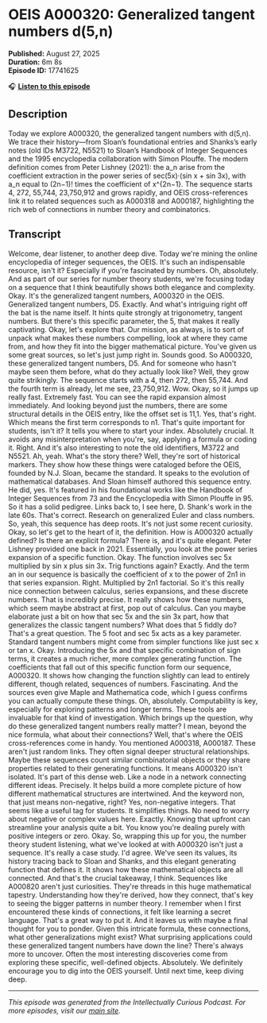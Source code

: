# OEIS A000320: Generalized tangent numbers d(5,n)

**Published:** August 27, 2025  
**Duration:** 6m 8s  
**Episode ID:** 17741625

🎧 **[Listen to this episode](https://intellectuallycurious.buzzsprout.com/2529712/episodes/17741625-oeis-a000320-generalized-tangent-numbers-d5n)**

## Description

<p>Today we explore A000320, the generalized tangent numbers with d(5,n). We trace their history—from Sloan’s foundational entries and Shanks’s early notes (old IDs M3722, N5521) to Sloan’s Handbook of Integer Sequences and the 1995 encyclopedia collaboration with Simon Plouffe. The modern definition comes from Peter Lishney (2021): the a_n arise from the coefficient extraction in the power series of sec(5x)·(sin x + sin 3x), with a_n equal to (2n−1)! times the coefficient of x^{2n−1}. The sequence starts 4, 272, 55,744, 23,750,912 and grows rapidly, and OEIS cross-references link it to related sequences such as A000318 and A000187, highlighting the rich web of connections in number theory and combinatorics.</p>

## Transcript

Welcome, dear listener, to another deep dive. Today we're mining the online encyclopedia of integer sequences, the OEIS. It's such an indispensable resource, isn't it? Especially if you're fascinated by numbers. Oh, absolutely. And as part of our series for number theory students, we're focusing today on a sequence that I think beautifully shows both elegance and complexity. Okay. It's the generalized tangent numbers, A000320 in the OEIS. Generalized tangent numbers, D5. Exactly. And what's intriguing right off the bat is the name itself. It hints quite strongly at trigonometry, tangent numbers. But there's this specific parameter, the 5, that makes it really captivating. Okay, let's explore that. Our mission, as always, is to sort of unpack what makes these numbers compelling, look at where they came from, and how they fit into the bigger mathematical picture. You've given us some great sources, so let's just jump right in. Sounds good. So A000320, these generalized tangent numbers, D5. And for someone who hasn't maybe seen them before, what do they actually look like? Well, they grow quite strikingly. The sequence starts with a 4, then 272, then 55,744. And the fourth term is already, let me see, 23,750,912. Wow. Okay, so it jumps up really fast. Extremely fast. You can see the rapid expansion almost immediately. And looking beyond just the numbers, there are some structural details in the OEIS entry, like the offset set is 11,1. Yes, that's right. Which means the first term corresponds to n1. That's quite important for students, isn't it? It tells you where to start your index. Absolutely crucial. It avoids any misinterpretation when you're, say, applying a formula or coding it. Right. And it's also interesting to note the old identifiers, M3722 and N5521. Ah, yeah. What's the story there? Well, they're sort of historical markers. They show how these things were cataloged before the OEIS, founded by N.J. Sloan, became the standard. It speaks to the evolution of mathematical databases. And Sloan himself authored this sequence entry. He did, yes. It's featured in his foundational works like the Handbook of Integer Sequences from 73 and the Encyclopedia with Simon Plouffe in 95. So it has a solid pedigree. Links back to, I see here, D. Shank's work in the late 60s. That's correct. Research on generalized Euler and class numbers. So, yeah, this sequence has deep roots. It's not just some recent curiosity. Okay, so let's get to the heart of it, the definition. How is A000320 actually defined? Is there an explicit formula? There is, and it's quite elegant. Peter Lishney provided one back in 2021. Essentially, you look at the power series expansion of a specific function. Okay. The function involves sec 5x multiplied by sin x plus sin 3x. Trig functions again? Exactly. And the term an in our sequence is basically the coefficient of x to the power of 2n1 in that series expansion. Right. Multiplied by 2n1 factorial. So it's this really nice connection between calculus, series expansions, and these discrete numbers. That is incredibly precise. It really shows how these numbers, which seem maybe abstract at first, pop out of calculus. Can you maybe elaborate just a bit on how that sec 5x and the sin 3x part, how that generalizes the classic tangent numbers? What does that 5 fiddly do? That's a great question. The 5 foot and sec 5x acts as a key parameter. Standard tangent numbers might come from simpler functions like just sec x or tan x. Okay. Introducing the 5x and that specific combination of sign terms, it creates a much richer, more complex generating function. The coefficients that fall out of this specific function form our sequence, A000320. It shows how changing the function slightly can lead to entirely different, though related, sequences of numbers. Fascinating. And the sources even give Maple and Mathematica code, which I guess confirms you can actually compute these things. Oh, absolutely. Computability is key, especially for exploring patterns and longer terms. These tools are invaluable for that kind of investigation. Which brings up the question, why do these generalized tangent numbers really matter? I mean, beyond the nice formula, what about their connections? Well, that's where the OEIS cross-references come in handy. You mentioned A000318, A000187. These aren't just random links. They often signal deeper structural relationships. Maybe these sequences count similar combinatorial objects or they share properties related to their generating functions. It means A000320 isn't isolated. It's part of this dense web. Like a node in a network connecting different ideas. Precisely. It helps build a more complete picture of how different mathematical structures are intertwined. And the keyword non, that just means non-negative, right? Yes, non-negative integers. That seems like a useful tag for students. It simplifies things. No need to worry about negative or complex values here. Exactly. Knowing that upfront can streamline your analysis quite a bit. You know you're dealing purely with positive integers or zero. Okay. So, wrapping this up for you, the number theory student listening, what we've looked at with A000320 isn't just a sequence. It's really a case study. I'd agree. We've seen its values, its history tracing back to Sloan and Shanks, and this elegant generating function that defines it. It shows how these mathematical objects are all connected. And that's the crucial takeaway, I think. Sequences like A000820 aren't just curiosities. They're threads in this huge mathematical tapestry. Understanding how they're derived, how they connect, that's key to seeing the bigger patterns in number theory. I remember when I first encountered these kinds of connections, it felt like learning a secret language. That's a great way to put it. And it leaves us with maybe a final thought for you to ponder. Given this intricate formula, these connections, what other generalizations might exist? What surprising applications could these generalized tangent numbers have down the line? There's always more to uncover. Often the most interesting discoveries come from exploring these specific, well-defined objects. Absolutely. We definitely encourage you to dig into the OEIS yourself. Until next time, keep diving deep.

---
*This episode was generated from the Intellectually Curious Podcast. For more episodes, visit our [main site](https://intellectuallycurious.buzzsprout.com).*
